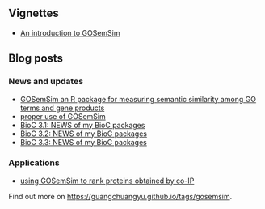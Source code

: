 <!-- AddToAny BEGIN -->
<div class="a2a_kit a2a_kit_size_32 a2a_default_style">
<a class="a2a_dd" href="//www.addtoany.com/share"></a>
<a class="a2a_button_facebook"></a>
<a class="a2a_button_twitter"></a>
<a class="a2a_button_google_plus"></a>
</div>
<script async src="//static.addtoany.com/menu/page.js"></script>
<!-- AddToAny END -->


## <i class="fa fa-book"></i> Vignettes

+ [An introduction to GOSemSim](https://bioconductor.org/packages/devel/bioc/vignettes/GOSemSim/inst/doc/GOSemSim.html)

## <i class="fa fa-wordpress"></i> Blog posts

### <i class="fa fa-angle-double-right"></i> News and updates

+ [GOSemSim an R package for measuring semantic similarity among GO terms and gene products](https://guangchuangyu.github.io/2010/05/gosemsim-an-r-package-for-measuring-semantic-similarity-among-go-terms-and-gene-products)
+ [proper use of GOSemSim](https://guangchuangyu.github.io/2014/11/proper-use-of-gosemsim)
+ [BioC 3.1: NEWS of my BioC packages](https://guangchuangyu.github.io/2015/04/news-of-my-bioc-packages)
+ [BioC 3.2: NEWS of my BioC packages](https://guangchuangyu.github.io/2015/10/news-of-my-bioc-packages)
+ [BioC 3.3: NEWS of my BioC packages](https://guangchuangyu.github.io/2016/05/news-of-my-bioc-packages)

### <i class="fa fa-angle-double-right"></i> Applications

+ [using GOSemSim to rank proteins obtained by co-IP](https://guangchuangyu.github.io/2015/05/using-gosemsim-to-rank-proteins-obtained-by-co-ip)


<i class="fa fa-hand-o-right"></i> Find out more on <https://guangchuangyu.github.io/tags/gosemsim>.


